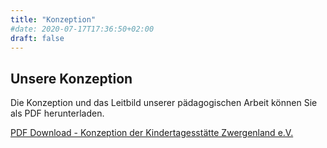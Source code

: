 ```yaml
---
title: "Konzeption"
#date: 2020-07-17T17:36:50+02:00
draft: false
---
```


## Unsere Konzeption

Die Konzeption und das Leitbild unserer pädagogischen Arbeit können Sie als PDF herunterladen.

[PDF Download - Konzeption der Kindertagesstätte Zwergenland e.V.](/content/Konzeption.pdf)
